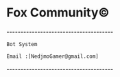 # Fox Community©


**--------------------------------------**


```Bot System```


`Email :[NedjmoGamer@gmail.com]`


**--------------------------------------**
